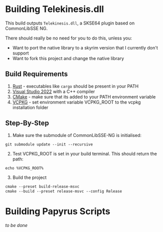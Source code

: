 # Building Telekinesis.dll

This build outputs `Telekinesis.dll`, a SKSE64 plugin based on CommonLibSSE NG.

There should really be no need for you to do this, unless you:

- Want to port the native library to a skyrim version that I currently don't support
- Want to fork this project and change the native library

## Build Requirements

 1. [Rust](https://www.rust-lang.org/tools/install) - executables like `cargo` should be present in your PATH
 2. [Visual Studio 2022](https://visualstudio.microsoft.com/de/) with a C++ compiler
 3. [CMake](https://cmake.org/download/) - make sure that its added to your PATH environment variable
 4. [VCPKG](https://github.com/microsoft/vcpkg) - set environment variable VCPKG_ROOT to the vcpkg installation folder

## Step-By-Step

1. Make sure the submodule of CommonLibSSE-NG is initialised:

```ps
git submodule update --init --recursive
```
2. Test VCPKG_ROOT is set in your build terminal. This should return the path:

```
echo %VCPKG_ROOT%
```

3. Build the project

```ps
cmake --preset build-release-msvc
cmake --build --preset release-msvc --config Release
```

# Building Papyrus Scripts 

*to be done*
